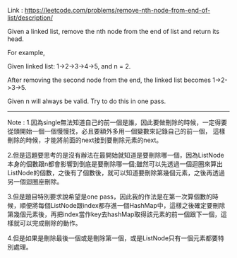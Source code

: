 Link : https://leetcode.com/problems/remove-nth-node-from-end-of-list/description/

Given a linked list, remove the nth node from the end of list and return its head.

For example,

   Given linked list: 1->2->3->4->5, and n = 2.

   After removing the second node from the end, the linked list becomes 1->2->3->5.

Given n will always be valid.
Try to do this in one pass.

-----------------------------------------------------------------
Note : 
1.因為single無法知道自己的前一個是誰，因此要做刪除的時候，一定得要從頭開始一個一個慢慢找，必且要額外多用一個變數來記錄自己的前一個，
這樣刪除的時候，才能將前面的next接到要刪除元素的next。

2.但是這題要思考的是沒有辦法在最開始就知道是要刪除哪一個，因為ListNode本身的個數跟n都會影響到倒底是要刪除哪一個;雖然可以先透過一個迴圈來算出ListNode的個數，之後有了個數後，就可以知道要刪除第幾個元素，之後再透過另一個迴圈座刪除。

3.但是題目特別要求說希望是one pass，因此我的作法是在第一次算個數的時候，順便將每個ListNode跟index都存進一個HashMap中，這樣之後確定要刪除第幾個元素後，再把index當作key去hashMap取得該元素的前一個跟下一個，這樣就可以完成刪除的動作。

4.但是如果是刪除最後一個或是刪除第一個，或是ListNode只有一個元素都要特別處理。
